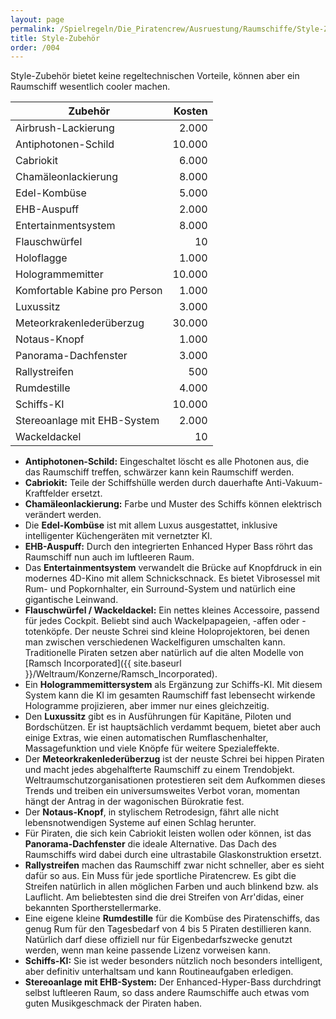 ```yaml
---
layout: page
permalink: /Spielregeln/Die_Piratencrew/Ausruestung/Raumschiffe/Style-Zubehoer
title: Style-Zubehör
order: /004
---
```


Style-Zubehör bietet keine regeltechnischen Vorteile, können aber ein Raumschiff wesentlich cooler machen.

| Zubehör | Kosten |
| ------- | -----: |
| Airbrush-Lackierung | 2.000 |
| Antiphotonen-Schild | 10.000 |
| Cabriokit | 6.000 |
| Chamäleonlackierung | 8.000 |
| Edel-Kombüse | 5.000 |
| EHB-Auspuff | 2.000 |
| Entertainmentsystem | 8.000 |
| Flauschwürfel | 10 |
| Holoflagge | 1.000 |
| Hologrammemitter | 10.000 |
| Komfortable Kabine pro Person | 1.000 |
| Luxussitz | 3.000 |
| Meteorkrakenlederüberzug | 30.000 |
| Notaus-Knopf | 1.000 |
| Panorama-Dachfenster | 3.000 |
| Rallystreifen | 500 |
| Rumdestille | 4.000 |
| Schiffs-KI | 10.000 |
| Stereoanlage mit EHB-System | 2.000 |
| Wackeldackel | 10 |

- **Antiphotonen-Schild:** Eingeschaltet löscht es alle Photonen aus, die das Raumschiff treffen, schwärzer kann kein Raumschiff werden.
- **Cabriokit:** Teile der Schiffshülle werden durch dauerhafte Anti-Vakuum-Kraftfelder ersetzt.
- **Chamäleonlackierung:** Farbe und Muster des Schiffs können elektrisch verändert werden.
- Die **Edel-Kombüse** ist mit allem Luxus ausgestattet, inklusive intelligenter Küchengeräten mit vernetzter KI.
- **EHB-Auspuff:** Durch den integrierten Enhanced Hyper Bass röhrt das Raumschiff nun auch im luftleeren Raum.
- Das **Entertainmentsystem** verwandelt die Brücke auf Knopfdruck in ein modernes 4D-Kino mit allem Schnickschnack. Es bietet Vibrosessel mit Rum- und Popkornhalter, ein Surround-System und natürlich eine gigantische Leinwand.
- **Flauschwürfel / Wackeldackel:** Ein nettes kleines Accessoire, passend für jedes Cockpit. Beliebt sind auch Wackelpapageien, -affen oder -totenköpfe. Der neuste Schrei sind kleine Holoprojektoren, bei denen man zwischen verschiedenen Wackelfiguren umschalten kann. Traditionelle Piraten setzen aber natürlich auf die alten Modelle von [Ramsch Incorporated]({{ site.baseurl }}/Weltraum/Konzerne/Ramsch_Incorporated).
- Ein **Hologrammemittersystem** als Ergänzung zur Schiffs-KI. Mit diesem System kann die KI im gesamten Raumschiff fast lebensecht wirkende Hologramme projizieren, aber immer nur eines gleichzeitig.
- Den **Luxussitz** gibt es in Ausführungen für Kapitäne, Piloten und Bordschützen. Er ist hauptsächlich verdammt bequem, bietet aber auch einige Extras, wie einen automatischen Rumflaschenhalter, Massagefunktion und viele Knöpfe für weitere Spezialeffekte.
- Der **Meteorkrakenlederüberzug** ist der neuste Schrei bei hippen Piraten und macht jedes abgehalfterte Raumschiff zu einem Trendobjekt. Weltraumschutzorganisationen protestieren seit dem Aufkommen dieses Trends und treiben ein universumsweites Verbot voran, momentan hängt der Antrag in der wagonischen Bürokratie fest.
- Der **Notaus-Knopf**, in stylischem Retrodesign, fährt alle nicht lebensnotwendigen Systeme auf einen Schlag herunter.
- Für Piraten, die sich kein Cabriokit leisten wollen oder können, ist das **Panorama-Dachfenster** die ideale Alternative. Das Dach des Raumschiffs wird dabei durch eine ultrastabile Glaskonstruktion ersetzt.
- **Rallystreifen** machen das Raumschiff zwar nicht schneller, aber es sieht dafür so aus. Ein Muss für jede sportliche Piratencrew. Es gibt die Streifen natürlich in allen möglichen Farben und auch blinkend bzw. als Lauflicht. Am beliebtesten sind die drei Streifen von Arr&#39;didas, einer bekannten Sportherstellermarke.
- Eine eigene kleine **Rumdestille** für die Kombüse des Piratenschiffs, das genug Rum für den Tagesbedarf von 4 bis 5 Piraten destillieren kann. Natürlich darf diese offiziell nur für Eigenbedarfszwecke genutzt werden, wenn man keine passende Lizenz vorweisen kann.
- **Schiffs-KI:** Sie ist weder besonders nützlich noch besonders intelligent, aber definitiv unterhaltsam und kann Routineaufgaben erledigen.
- **Stereoanlage mit EHB-System:** Der Enhanced-Hyper-Bass durchdringt selbst luftleeren Raum, so dass andere Raumschiffe auch etwas vom guten Musikgeschmack der Piraten haben.
